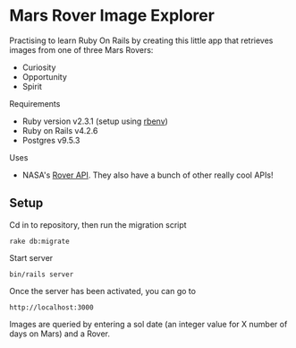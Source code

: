 
# Mars Rover Image Explorer

Practising to learn Ruby On Rails by creating this little app that retrieves images from one of three Mars Rovers:
- Curiosity
- Opportunity
- Spirit

Requirements
- Ruby version v2.3.1 (setup using [rbenv](https://github.com/rbenv/rbenv))
- Ruby on Rails v4.2.6
- Postgres v9.5.3

Uses
- NASA's [Rover API](https://api.nasa.gov/api.html#MarsPhotos). They also have a bunch of other really cool APIs!

## Setup

Cd in to repository, then run the migration script

    rake db:migrate
    
Start server

    bin/rails server

Once the server has been activated, you can go to

    http://localhost:3000
    
Images are queried by entering a sol date (an integer value for X number of days on Mars) and a Rover.
